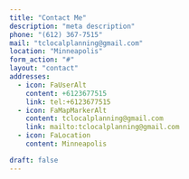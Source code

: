 ```yaml
---
title: "Contact Me"
description: "meta description"
phone: "(612) 367-7515"
mail: "tclocalplanning@gmail.com"
location: "Minneapolis"
form_action: "#"
layout: "contact"
addresses:
  - icon: FaUserAlt
    content: +6123677515
    link: tel:+6123677515
  - icon: FaMapMarkerAlt
    content: tclocalplanning@gmail.com
    link: mailto:tclocalplanning@gmail.com
  - icon: FaLocation
    content: Minneapolis

draft: false
---
```

